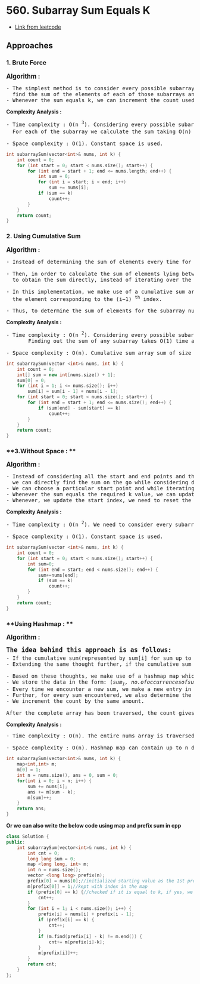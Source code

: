 # **560. Subarray Sum Equals K**
- [Link from leetcode](https://leetcode.com/problems/subarray-sum-equals-k/description/?source=submission-noac)
## **Approaches**
### 1. **Brute Force**
<big><b>Algorithm :</b></big>
<pre>- The simplest method is to consider every possible subarray of the given nums array, 
  find the sum of the elements of each of those subarrays and check for the equality of the sum obtained with the given k. 
- Whenever the sum equals k, we can increment the count used to store the required result.</pre>
**Complexity Analysis :**
<pre>- Time complexity : O(n <sup>3</sup>). Considering every possible subarray takes O(n <sup>2</sup>) time.
  For each of the subarray we calculate the sum taking O(n) time in the worst case, taking a total of O(n <sup>3</sup>) time.

- Space complexity : O(1). Constant space is used.</pre>
```cpp
int subarraySum(vector<int>& nums, int k) {
    int count = 0;
    for (int start = 0; start < nums.size(); start++) {
        for (int end = start + 1; end <= nums.length; end++) {
            int sum = 0;
            for (int i = start; i < end; i++)
                sum += nums[i];
            if (sum == k)
                count++;
        }
    }
    return count;
}
```
### 2. **Using Cumulative Sum**
<big><b>Algorithm :</b></big>
<pre>- Instead of determining the sum of elements every time for every new subarray considered, we can make use of a cumulative sum array , sum. 
  
- Then, in order to calculate the sum of elements lying between two indices, we can subtract the cumulative sum corresponding to the two indices 
  to obtain the sum directly, instead of iterating over the subarray to obtain the sum.
  
- In this implementation, we make use of a cumulative sum array, sum, such that sum[i] is used to store the cumulative sum of nums array up to 
  the element corresponding to the (i−1) <sup>th</sup> index. 
  
- Thus, to determine the sum of elements for the subarray nums[i:j], we can directly use sum[j+1]−sum[i]</pre>
**Complexity Analysis :**
<pre>- Time complexity : O(n <sup>2</sup>). Considering every possible subarray takes O(n <sup>2</sup>) time. 
       Finding out the sum of any subarray takes O(1) time after the initial processing of O(n) for creating the cumulative sum array.

- Space complexity : O(n). Cumulative sum array sum of size n+1 is used.</pre>
```cpp
int subarraySum(vector <int>& nums, int k) {
    int count = 0;
    int[] sum = new int[nums.size() + 1];
    sum[0] = 0;
    for (int i = 1; i <= nums.size(); i++)
        sum[i] = sum[i - 1] + nums[i - 1];
    for (int start = 0; start < nums.size(); start++) {
        for (int end = start + 1; end <= nums.size(); end++) {
            if (sum[end] - sum[start] == k)
                count++;
        }
    }
    return count;
}
```
### **3.Without Space : **
<big><b>Algorithm :</b></big>
<pre>- Instead of considering all the start and end points and then finding the sum for each subarray corresponding to those points, 
  we can directly find the sum on the go while considering different end points. i.e. 
- We can choose a particular start point and while iterating over the end points, we can add the element corresponding to the end point to the sum formed till now. 
- Whenever the sum equals the required k value, we can update the count value. We do so while iterating over all the end indices possible for every start index. 
- Whenever, we update the start index, we need to reset the sum value to 0.</pre>
**Complexity Analysis :**
<pre>- Time complexity : O(n <sup>2</sup>). We need to consider every subarray possible.

- Space complexity : O(1). Constant space is used.</pre>
```cpp
int subarraySum(vector <int>& nums, int k) {
    int count = 0;
    for (int start = 0; start < nums.size(); start++) {
        int sum=0;
        for (int end = start; end < nums.size(); end++) {
            sum+=nums[end];
            if (sum == k)
                count++;
        }
    }
    return count;
}
```
### **Using Hashmap : **
<big><b>Algorithm :</b></big>
<pre><big><b>The idea behind this approach is as follows: </b></big>
- If the cumulative sum(represented by sum[i] for sum up to i <sup>th</sup> index) up to two indices is the same, the sum of the elements lying in between those indices is zero. 
- Extending the same thought further, if the cumulative sum up to two indices, say i and j is at a difference of k i.e. if sum[i]−sum[j]=k, the sum of elements lying between indices i and j is k.

- Based on these thoughts, we make use of a hashmap map which is used to store the cumulative sum up to all the indices possible along with the number of times the same sum occurs. 
- We store the data in the form: (<i>sum<sub>i</sub>, no.ofoccurrencesofsum<sub>i</sub></i>). We traverse over the array nums and keep on finding the cumulative sum. 
- Every time we encounter a new sum, we make a new entry in the hashmap corresponding to that sum. If the same sum occurs again, we increment the count corresponding to that sum in the hashmap. 
- Further, for every sum encountered, we also determine the number of times the sum sum−k has occurred already, since it will determine the number of times a subarray with sum k has occurred up to the current index. 
- We increment the count by the same amount.

After the complete array has been traversed, the count gives the required result.</pre>
**Complexity Analysis :**
<pre>- Time complexity : O(n). The entire nums array is traversed only once.

- Space complexity : O(n). Hashmap map can contain up to n distinct entries in the worst case.</pre>
```cpp
int subarraySum(vector<int>& nums, int k) {
    map<int,int> m;
    m[0] = 1;
    int n = nums.size(), ans = 0, sum = 0;
    for(int i = 0; i < n; i++) {
        sum += nums[i];
        ans += m[sum - k];
        m[sum]++;
    }
    return ans;
}
```
**Or we can also write the below code using map and prefix sum in cpp**
```cpp
class Solution {
public:
    int subarraySum(vector<int>& nums, int k) {
        int cnt = 0;
        long long sum = 0;
        map <long long, int> m;
        int n = nums.size();
        vector <long long> prefix(n);
        prefix[0] = nums[0];//initialized starting value as the 1st prefix value at 0th index
        m[prefix[0]] = 1;//kept with index in the map
        if (prefix[0] == k) {//checked if it is equal to k, if yes, we can increment count
            cnt++;
        }
        for (int i = 1; i < nums.size(); i++) {
            prefix[i] = nums[i] + prefix[i - 1];
            if (prefix[i] == k) {
                cnt++;
            }
            if (m.find(prefix[i] - k) != m.end()) {
                cnt+= m[prefix[i]-k];
            }
            m[prefix[i]]++;
        }
        return cnt;
    }
};
